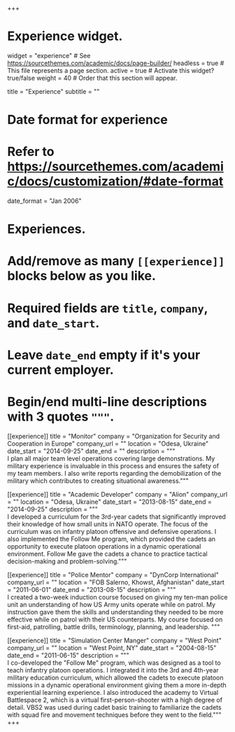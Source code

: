 +++
# Experience widget.
widget = "experience"  # See https://sourcethemes.com/academic/docs/page-builder/
headless = true  # This file represents a page section.
active = true  # Activate this widget? true/false
weight = 40  # Order that this section will appear.

title = "Experience"
subtitle = ""

# Date format for experience
#   Refer to https://sourcethemes.com/academic/docs/customization/#date-format
date_format = "Jan 2006"

# Experiences.
#   Add/remove as many `[[experience]]` blocks below as you like.
#   Required fields are `title`, `company`, and `date_start`.
#   Leave `date_end` empty if it's your current employer.
#   Begin/end multi-line descriptions with 3 quotes `"""`.
[[experience]]
  title = "Monitor"
  company = "Organization for Security and Cooperation in Europe"
  company_url = ""
  location = "Odesa, Ukraine"
  date_start = "2014-09-25"
  date_end = ""
  description = """  
  I plan all major team level operations covering large demonstrations. My
  military experience is invaluable in this process and ensures the safety of my
  team members. I also write reports regarding the demobilization of the
  military which contributes to creating situational awareness."""

  [[experience]]
  title = "Academic Developer"
  company = "Alion"
  company_url = ""
  location = "Odesa, Ukraine"
  date_start = "2013-08-15"
  date_end = "2014-09-25"
  description = """  
  I developed a curriculum for the 3rd-year cadets that significantly improved
  their knowledge of how small units in NATO operate. The focus of the
  curriculum was on infantry platoon offensive and defensive operations. I also
  implemented the Follow Me program, which provided the cadets an opportunity to
  execute platoon operations in a dynamic operational environment. Follow Me
  gave the cadets a chance to practice tactical decision-making and
  problem-solving."""

   [[experience]]
  title = "Police Mentor"
  company = "DynCorp International"
  company_url = ""
  location = "FOB Salerno, Khowst, Afghanistan"
  date_start = "2011-06-01"
  date_end = "2013-08-15"
  description = """  
  I created a two-week induction course focused on giving my ten-man police unit
  an understanding of how US Army units operate while on patrol. My instruction
  gave them the skills and understanding they needed to be more effective while
  on patrol with their US counterparts. My course focused on first-aid,
  patrolling, battle drills, terminology, planning, and leadership. """

  [[experience]]
  title = "Simulation Center Manger"
  company = "West Point"
  company_url = ""
  location = "West Point, NY"
  date_start = "2004-08-15"
  date_end = "2011-06-15"
  description = """  
  I co-developed the "Follow Me" program, which was designed as a tool to teach
  infantry platoon operations. I integrated it into the 3rd and 4th-year
  military education curriculum, which allowed the cadets to execute platoon
  missions in a dynamic operational environment giving them a more in-depth
  experiential learning experience. I also introduced the academy to Virtual
  Battlespace 2, which is a virtual first-person-shooter with a high degree of
  detail. VBS2 was used during cadet basic training to familiarize the cadets
  with squad fire and movement techniques before they went to the field."""
+++
